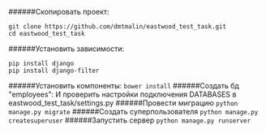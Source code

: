 ######Скопировать проект:
```
git clone https://github.com/dmtmalin/eastwood_test_task.git
cd eastwood_test_task
```
######Установить зависимости:
```
pip install django
pip install django-filter
```
######Установить компоненты:
`bower install`
######Создать бд "employees":
И проверить настройки подключения DATABASES в eastwood_test_task/settings.py
######Провести миграцию
`python manage.py migrate`
######Создать суперпользователя
`python manage.py createsuperuser`
######Запустить сервер
`python manage.py runserver`
